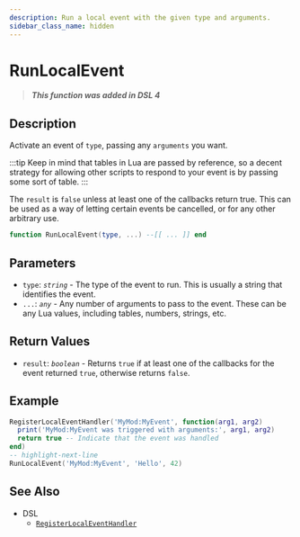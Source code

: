 ```yaml
---
description: Run a local event with the given type and arguments.
sidebar_class_name: hidden
---
```


# RunLocalEvent

> **_This function was added in DSL 4_**

## Description

Activate an event of `type`, passing any `arguments` you want.

:::tip
Keep in mind that tables in Lua are passed by reference, so a decent strategy for allowing other scripts to respond to your event is by passing some sort of table.
:::

The `result` is `false` unless at least one of the callbacks return true. This can be used as a way of letting certain events be cancelled, or for any other arbitrary use.

```lua
function RunLocalEvent(type, ...) --[[ ... ]] end
```

## Parameters

- `type`: _`string`_ - The type of the event to run. This is usually a string that identifies the event.
- `...`: _`any`_ - Any number of arguments to pass to the event. These can be any Lua values, including tables, numbers, strings, etc.

## Return Values

- `result`: _`boolean`_ - Returns `true` if at least one of the callbacks for the event returned `true`, otherwise returns `false`.

## Example

```lua
RegisterLocalEventHandler('MyMod:MyEvent', function(arg1, arg2)
  print('MyMod:MyEvent was triggered with arguments:', arg1, arg2)
  return true -- Indicate that the event was handled
end)
-- highlight-next-line
RunLocalEvent('MyMod:MyEvent', 'Hello', 42)
```

## See Also

- DSL
  - [`RegisterLocalEventHandler`](./RegisterLocalEventHandler)
